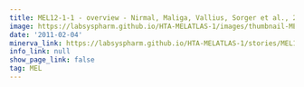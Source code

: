 ```yaml
---
title: MEL12-1-1 - overview - Nirmal, Maliga, Vallius, Sorger et al., 2021
image: https://labsyspharm.github.io/HTA-MELATLAS-1/images/thumbnail-MEL12-1-1-overview.jpg
date: '2011-02-04'
minerva_link: https://labsyspharm.github.io/HTA-MELATLAS-1/stories/MEL12-1-1-overview.html
info_link: null
show_page_link: false
tag: MEL
---
```

